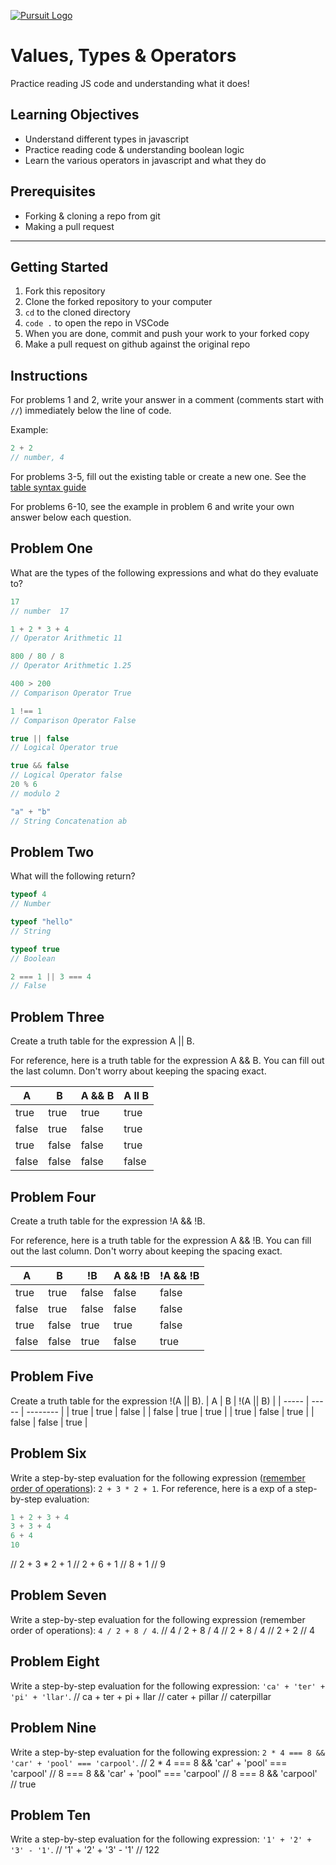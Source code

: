 [![Pursuit Logo](https://avatars1.githubusercontent.com/u/5825944?s=200&v=4)](https://pursuit.org)

# Values, Types & Operators

Practice reading JS code and understanding what it does!

## Learning Objectives

- Understand different types in javascript
- Practice reading code & understanding boolean logic
- Learn the various operators in javascript and what they do

## Prerequisites

- Forking & cloning a repo from git
- Making a pull request

---

## Getting Started

1. Fork this repository
1. Clone the forked repository to your computer
1. `cd` to the cloned directory
1. `code .` to open the repo in VSCode
1. When you are done, commit and push your work to your forked copy
1. Make a pull request on github against the original repo

## Instructions

For problems 1 and 2, write your answer in a comment (comments start with `//`) immediately below the line of code.

Example:

```js
2 + 2
// number, 4
```

For problems 3-5, fill out the existing table or create a new one. See the [table syntax guide](https://www.markdownguide.org/extended-syntax#tables)

For problems 6-10, see the example in problem 6 and write your own answer below each question.



## Problem One

What are the types of the following expressions and what do they evaluate to?

```js
17
// number  17

1 + 2 * 3 + 4
// Operator Arithmetic 11

800 / 80 / 8
// Operator Arithmetic 1.25

400 > 200
// Comparison Operator True

1 !== 1
// Comparison Operator False

true || false
// Logical Operator true 

true && false
// Logical Operator false 
20 % 6
// modulo 2

"a" + "b"
// String Concatenation ab

```

## Problem Two

What will the following return?

```js
typeof 4
// Number 

typeof "hello"
// String 

typeof true
// Boolean 

2 === 1 || 3 === 4
// False

```

## Problem Three

Create a truth table for the expression A || B.

For reference, here is a truth table for the expression A && B. You can fill out the last column. Don't worry about keeping the spacing exact.

| A     | B     | A && B |  A ll B   |
| ----- | ----- | ------ | ---------- |
| true  | true  | true   |      true  |
| false | true  | false  |      true  |
| true  | false | false  |      true  |
| false | false | false  |      false |

## Problem Four

Create a truth table for the expression !A && !B.

For reference, here is a truth table for the expression A && !B. You can fill out the last column. Don't worry about keeping the spacing exact.

| A     | B     | !B    | A && !B | !A && !B |
| ----- | ----- | ----- | ------- | -------- |
| true  | true  | false | false   |   false  |
| false | true  | false | false   |   false  |
| true  | false | true  | true    |   false  |
| false | false | true  | false   |   true   |

## Problem Five

Create a truth table for the expression !(A || B).
| A     | B     | !(A || B) |
| ----- | ----- | -------- |
| true  | true  | false    |
| false | true  | true     |
| true  | false | true     |
| false | false | true     |

## Problem Six

Write a step-by-step evaluation for the following expression ([remember order of operations](https://www.mathsisfun.com/operation-order-pemdas.html)): `2 + 3 * 2 + 1`.
For reference, here is a exp of a step-by-step evaluation:

```js
1 + 2 + 3 + 4
3 + 3 + 4
6 + 4
10
```
// 2 + 3 * 2 + 1
// 2 + 6 + 1
// 8 + 1
// 9


## Problem Seven
Write a step-by-step evaluation for the following expression (remember order of operations): `4 / 2 + 8 / 4`.
// 4 / 2 + 8 / 4
// 2 + 8 / 4
// 2 + 2
// 4

## Problem Eight

Write a step-by-step evaluation for the following expression: `'ca' + 'ter' + 'pi' + 'llar'`.
// ca + ter + pi + llar
// cater + pillar
// caterpillar 

## Problem Nine

Write a step-by-step evaluation for the following expression: `2 * 4 === 8 && 'car' + 'pool' === 'carpool'`.
// 2 * 4 === 8 && 'car' + 'pool' === 'carpool'
// 8 === 8 && 'car' + 'pool" === 'carpool'
// 8 === 8 && 'carpool' 
// true 
## Problem Ten

Write a step-by-step evaluation for the following expression: `'1' + '2' + '3' - '1'`.
// '1' + '2' + '3' - '1'
// 122